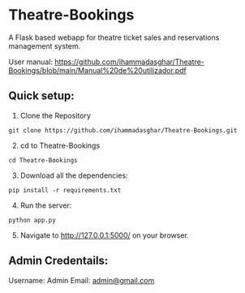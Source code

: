 # Theatre-Bookings
A Flask based webapp for theatre ticket sales and reservations management system.

User manual: https://github.com/ihammadasghar/Theatre-Bookings/blob/main/Manual%20de%20utilizador.pdf

## Quick setup:
1. Clone the Repository
```
git clone https://github.com/ihammadasghar/Theatre-Bookings.git
```
2. cd to Theatre-Bookings
```
cd Theatre-Bookings
``` 

3. Download all the dependencies:
```
pip install -r requirements.txt
```

4. Run the server:
```
python app.py
```

5. Navigate to http://127.0.0.1:5000/ on your browser.

## Admin Credentails:
Username: Admin
Email: admin@gmail.com
